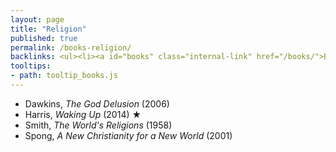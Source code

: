 ```yaml
---
layout: page
title: "Religion"
published: true
permalink: /books-religion/
backlinks: <ul><li><a id="books" class="internal-link" href="/books/">Books</a></li></ul>
tooltips: 
- path: tooltip_books.js
---
```


* Dawkins, *The God Delusion* (2006)
* Harris, *Waking Up* (2014) ★
* Smith, *The World's Religions* (1958)
* Spong, *A New Christianity for a New World* (2001)
